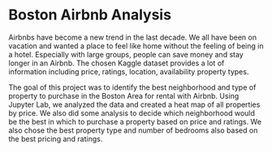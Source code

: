 # Boston Airbnb Analysis
Airbnbs have become a new trend in the last decade. We all have been on vacation and wanted a place to feel like home without the feeling of being in a hotel. Especially with large groups, people can save money and stay longer in an Airbnb. The chosen Kaggle dataset provides a lot of information including price, ratings, location, availability property types. 

The goal of this project was to identify the best neighborhood and type of property to purchase in the Boston Area for rental with Airbnb. Using Jupyter Lab, we analyzed the data and created a heat map of all properties by price. We also did some analysis to decide which neighborhood would be the best in which to purchase a property based on price and ratings. We also chose the best property type and number of bedrooms also based on the best pricing and ratings.
